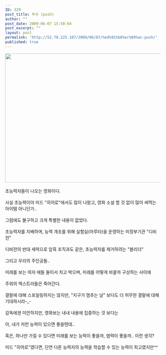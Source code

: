 ```yaml
---
ID: 329
post_title: 푸쉬 (push)
author: ""
post_date: 2009-06-07 15:50:04
post_excerpt: ""
layout: post
permalink: 'http://52.78.225.187/2009/06/07/%ed%91%b8%ec%89%ac-push/'
published: true
---
```

<img src="http://52.78.225.187/wp-content/uploads/1/1377257538.jpg" width="552" height="416" /><BR><BR>초능력자들이 나오는 영화이다.<BR><BR>사실 초능력이야 미드 "히어로"에서도 많이 나왔고, 영화 소설 할 것 없이 많이 써먹는 아이템 아니던가..<BR><BR>그럼에도 불구하고 크게 특별한 내용이 없었다.<BR><BR>초능력자를 지배하며, 능력 개조를 위해 실험실(마루타)을 운영하는 미정부기관 "디비전"<BR><BR>디비전의 반대 세력으로 암흑 조직과도 같은, 초능력자를 제거하려는 "블리더"<BR><BR>그리고 우리의 주인공들..<BR><BR>미래를 보는 여자 애들 둘이서 치고 박으며, 미래를 어떻게 바꿀까 구상하는 사이에<BR><BR>주위의 엑스트라들은 죽어간다.<BR><BR>결말에 대해 스포일링하지는 않지만, "지구가 멈추는 날" 보다도 더 허무한 결말에 대해 기대하시라-_-<BR><BR>감독에겐 미안하지만, 영화보는 내내 내용에 집중하는 것 보다는<BR><BR>아, 내가 저런 능력이 있으면 좋을텐데..<BR><BR>혹은, 하나만 가질 수 있다면 미래를 보는 능력이 좋을까, 염력이 좋을까.. 이런 생각?<BR><BR>미드 "히어로"였다면, 단연 다른 능력자의 능력을 학습할 수 있는 능력이 최고였지만^^